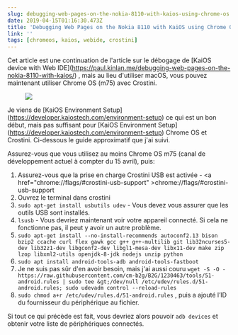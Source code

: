 ```yaml
---
slug: debugging-web-pages-on-the-nokia-8110-with-kaios-using-chrome-os
date: 2019-04-15T01:16:30.473Z
title: 'Debugging Web Pages on the Nokia 8110 with KaiOS using Chrome OS'
link: ''
tags: [chromeos, kaios, webide, crostini]
---
```

Cet article est une continuation de l&#39;article sur le débogage de [KaiOS device with Web IDE](<a href="https://paul.kinlan.me/debugging-web-pages-on-the-nokia-8110-with-kaios/">https://paul.kinlan.me/debugging-web-pages-on-the-nokia-8110-with-kaios/</a>) , mais au lieu d&#39;utiliser macOS, vous pouvez maintenant utiliser Chrome OS (m75) avec Crostini.

<figure><img src="/images/2019-04-15-debugging-web-pages-on-the-nokia-8110-with-kaios-using-chrome-os-1.jpeg"></figure>

Je viens de [KaiOS Environment Setup](<a href="https://developer.kaiostech.com/environment-setup">https://developer.kaiostech.com/environment-setup</a>) ce qui est un bon début, mais pas suffisant pour [KaiOS Environment Setup](<a href="https://developer.kaiostech.com/environment-setup">https://developer.kaiostech.com/environment-setup</a>) Chrome OS et Crostini. Ci-dessous le guide approximatif que j&#39;ai suivi.

Assurez-vous que vous utilisez au moins Chrome OS m75 (canal de développement actuel à compter du 15 avril), puis:

1. Assurez-vous que la prise en charge Crostini USB est activée - <a <span class="notranslate">href=&quot;chrome://flags/#crostini-usb-support&quot; &gt;chrome://flags/#crostini-usb-support</a>
1. Ouvrez le terminal dans crostini
1. `sudo apt-get install usbutils udev` - Vous devez vous assurer que les outils USB sont installés.
1. `lsusb` - Vous devriez maintenant voir votre appareil connecté. Si cela ne fonctionne pas, il peut y avoir un autre problème.
1. `sudo apt-get install --no-install-recommends autoconf2.13 bison bzip2 ccache curl flex gawk gcc g++ g++-multilib git lib32ncurses5-dev lib32z1-dev libgconf2-dev libgl1-mesa-dev libx11-dev make zip lzop libxml2-utils openjdk-8-jdk nodejs unzip python`
1. `sudo apt install android-tools-adb android-tools-fastboot`
1. Je ne suis pas sûr d&#39;en avoir besoin, mais j&#39;ai aussi couru `wget -S -O - https://raw.githubusercontent.com/cm-b2g/B2G/1230463/tools/51-android.rules | sudo tee &gt;/dev/null /etc/udev/rules.d/51-android.rules; sudo udevadm control --reload-rules`
1. `sudo chmod a+r /etc/udev/rules.d/51-android.rules` , puis a ajouté l’ID du fournisseur du périphérique au fichier.

Si tout ce qui précède est fait, vous devriez alors pouvoir `adb devices` et obtenir votre liste de périphériques connectés.
